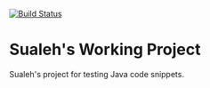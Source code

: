 [![Build Status](https://travis-ci.org/sualeh/_working.svg?branch=master)](https://travis-ci.org/sualeh/_working)

# Sualeh's Working Project

Sualeh's project for testing Java code snippets.

